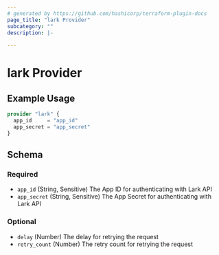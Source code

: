 ```yaml
---
# generated by https://github.com/hashicorp/terraform-plugin-docs
page_title: "lark Provider"
subcategory: ""
description: |-
  
---
```


# lark Provider



## Example Usage

```terraform
provider "lark" {
  app_id     = "app_id"
  app_secret = "app_secret"
}
```

<!-- schema generated by tfplugindocs -->
## Schema

### Required

- `app_id` (String, Sensitive) The App ID for authenticating with Lark API
- `app_secret` (String, Sensitive) The App Secret for authenticating with Lark API

### Optional

- `delay` (Number) The delay for retrying the request
- `retry_count` (Number) The retry count for retrying the request
